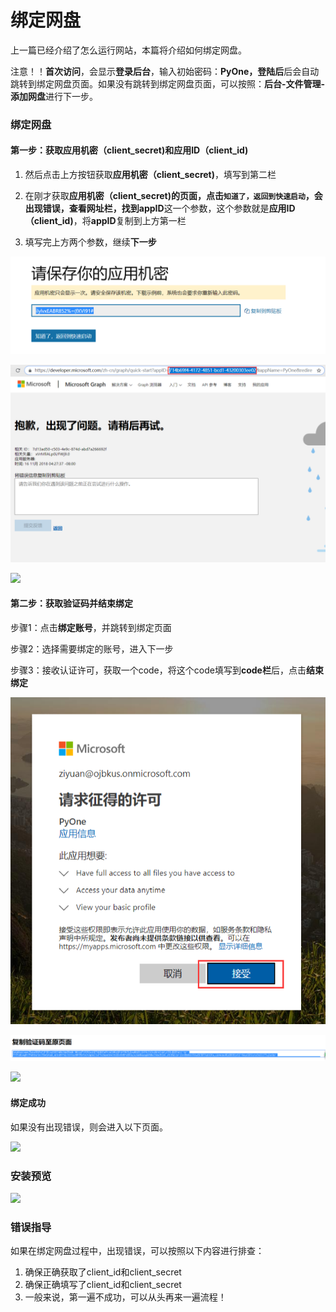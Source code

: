# 绑定网盘

上一篇已经介绍了怎么运行网站，本篇将介绍如何绑定网盘。

注意！！**首次访问**，会显示**登录后台**，输入初始密码：**PyOne，登陆后**后会自动跳转到绑定网盘页面。如果没有跳转到绑定网盘页面，可以按照：**后台-文件管理-添加网盘**进行下一步。

### 绑定网盘

#### 第一步：获取应用机密（client\_secret\)和应用ID（client\_id\)

1. 然后点击上方按钮获取**应用机密（client\_secret\)**，填写到第二栏

2. 在刚才获取**应用机密（client\_secret\)**的页面，点击`知道了，返回到快速启动`，会出现错误，查看网址栏，找到**appID**这一个参数，这个参数就是**应用ID（client\_id\)**，将**appID**复制到上方第一栏

3. 填写完上方两个参数，继续**下一步**

![](../.gitbook/assets/tim-jie-tu-20181116202525.png)

![](../.gitbook/assets/2.png)

![](https://i.loli.net/2018/09/23/5ba7342b79efd.png)

#### 第二步：获取验证码并结束绑定

步骤1：点击**绑定账号**，并跳转到绑定页面

步骤2：选择需要绑定的账号，进入下一步

步骤3：接收认证许可，获取一个code，将这个code填写到**code栏**后，点击**结束绑定**

![](../.gitbook/assets/tim-jie-tu-20181116204056.png)

![](../.gitbook/assets/tim-jie-tu-20181116205753%20%281%29.png)

![](https://i.loli.net/2018/09/23/5ba7342b84ed5.png)

#### 绑定成功

如果没有出现错误，则会进入以下页面。

![](http://wx2.sinaimg.cn/large/0060lm7Tly1fx8uabs9yuj30lg06k74o.jpg)

### 安装预览

![](../.gitbook/assets/pyone-bang-ding-liu-cheng.gif)

### 错误指导

如果在绑定网盘过程中，出现错误，可以按照以下内容进行排查：

1. 确保正确获取了client\_id和client\_secret
2. 确保正确填写了client\_id和client\_secret
3. 一般来说，第一遍不成功，可以从头再来一遍流程！

